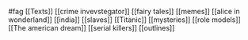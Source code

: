 #fag 
[[Texts]]
[[crime invevstegator]]
[[fairy tales]]
[[memes]]
[[alice in wonderland]]
[[india]]
[[slaves]]
[[Titanic]]
[[mysteries]]
[[role models]]
[[The american dream]]
[[serial killers]]
[[outlines]]